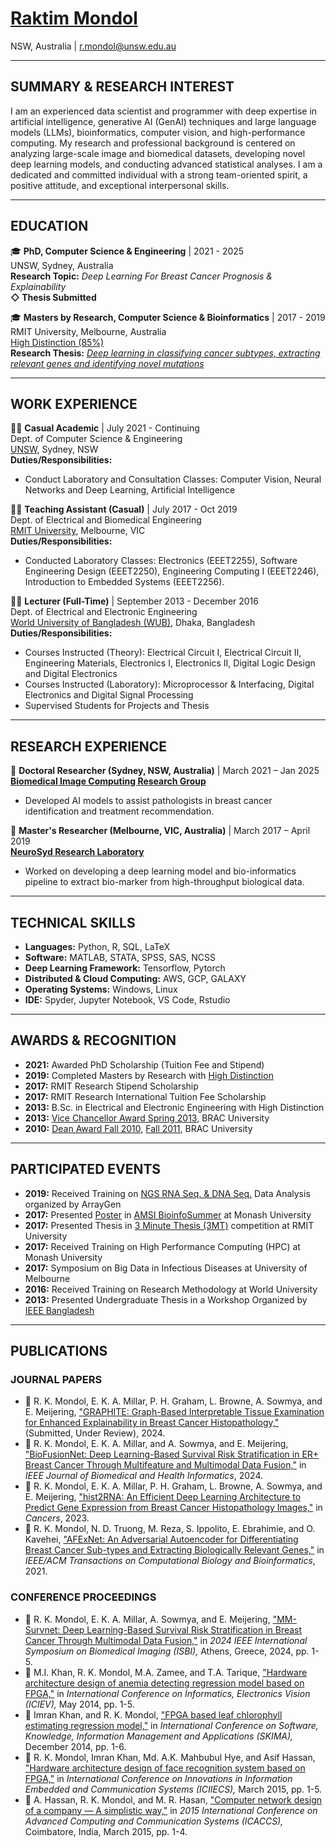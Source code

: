 # [Raktim Mondol](https://mondol.me)
NSW, Australia | r.mondol@unsw.edu.au

---

## SUMMARY & RESEARCH INTEREST

I am an experienced data scientist and programmer with deep expertise in artificial intelligence, generative AI (GenAI) techniques and large language models (LLMs), bioinformatics, computer vision, and high-performance computing. My research and professional background is centered on analyzing large-scale image and biomedical datasets, developing novel deep learning models, and conducting advanced statistical analyses. I am a dedicated and committed individual with a strong team-oriented spirit, a positive attitude, and exceptional interpersonal skills.

---

## EDUCATION

🎓 **PhD, Computer Science & Engineering** | 2021 - 2025
<br>UNSW, Sydney, Australia
<br>**Research Topic:** *Deep Learning For Breast Cancer Prognosis & Explainability*
<br>**◇ Thesis Submitted**

🎓 **Masters by Research, Computer Science & Bioinformatics** | 2017 - 2019
<br>RMIT University, Melbourne, Australia
<br>[High Distinction (85%)](https://www.myequals.net/sharelink/78e7c7d7-5a73-4e7c-9711-f163f5dd1604/af0d807a-8392-45be-9104-d26b95f5aa7a)
<br>**Research Thesis:** *[Deep learning in classifying cancer subtypes, extracting relevant genes and identifying novel mutations](https://research-repository.rmit.edu.au/articles/thesis/Deep_learning_in_classifying_cancer_subtypes_extracting_relevant_genes_and_identifying_novel_mutations/27589272?file=50759199)*

---

## WORK EXPERIENCE

🧑‍🏫 **Casual Academic** | July 2021 - Continuing
<br>Dept. of Computer Science & Engineering
<br>[UNSW](https://www.unsw.edu.au/), Sydney, NSW
<br>**Duties/Responsibilities:**
*   Conduct Laboratory and Consultation Classes: Computer Vision, Neural Networks and Deep Learning, Artificial Intelligence

🧑‍🏫 **Teaching Assistant (Casual)** | July 2017 - Oct 2019
<br>Dept. of Electrical and Biomedical Engineering
<br>[RMIT University](https://www.rmit.edu.au/), Melbourne, VIC
<br>**Duties/Responsibilities:**
*   Conducted Laboratory Classes: Electronics (EEET2255), Software Engineering Design (EEET2250), Engineering Computing I (EEET2246), Introduction to Embedded Systems (EEET2256).

🧑‍🏫 **Lecturer (Full-Time)** | September 2013 - December 2016
<br>Dept. of Electrical and Electronic Engineering
<br>[World University of Bangladesh (WUB)](https://wub.edu.bd/), Dhaka, Bangladesh
<br>**Duties/Responsibilities:**
*   Courses Instructed (Theory): Electrical Circuit I, Electrical Circuit II, Engineering Materials, Electronics I, Electronics II, Digital Logic Design and Digital Electronics
*   Courses Instructed (Laboratory): Microprocessor & Interfacing, Digital Electronics and Digital Signal Processing
*   Supervised Students for Projects and Thesis

---

## RESEARCH EXPERIENCE

🔬 **Doctoral Researcher (Sydney, NSW, Australia)** | March 2021 – Jan 2025
<br>**[Biomedical Image Computing Research Group](https://imagescience.org/meijering/group/)**
*   Developed AI models to assist pathologists in breast cancer identification and treatment recommendation.

🔬 **Master's Researcher (Melbourne, VIC, Australia)** | March 2017 – April 2019
<br>**[NeuroSyd Research Laboratory](https://sites.google.com/view/neurosyd/home)**
*   Worked on developing a deep learning model and bio-informatics pipeline to extract bio-marker from high-throughput biological data.

---

## TECHNICAL SKILLS

*   **Languages:** Python, R, SQL, LaTeX
*   **Software:** MATLAB, STATA, SPSS, SAS, NCSS
*   **Deep Learning Framework:** Tensorflow, Pytorch
*   **Distributed & Cloud Computing:** AWS, GCP, GALAXY
*   **Operating Systems:** Windows, Linux
*   **IDE:** Spyder, Jupyter Notebook, VS Code, Rstudio

---

## AWARDS & RECOGNITION

*   **2021:** Awarded PhD Scholarship (Tuition Fee and Stipend)
*   **2019:** Completed Masters by Research with [High Distinction](https://drive.google.com/file/d/19ItaTbByg686UpoBMB7LcmWT8kfE1-fR/view?usp=sharing)
*   **2017:** RMIT Research Stipend Scholarship
*   **2017:** RMIT Research International Tuition Fee Scholarship
*   **2013:** B.Sc. in Electrical and Electronic Engineering with High Distinction
*   **2013:** [Vice Chancellor Award Spring 2013](https://drive.google.com/file/d/1VgqAWfSlHtm5OEepYtlB32kxdlV72W1g/view?usp=sharing), BRAC University
*   **2010:** [Dean Award Fall 2010](https://drive.google.com/file/d/15G0CGXYdDrMdB93LKB90uICPeJMYoLub/view?usp=sharing), [Fall 2011](https://drive.google.com/file/d/1xawevXKfahsE2LUrLAoUTn5PLjDIjyHr/view?usp=sharing), BRAC University

---

## PARTICIPATED EVENTS

*   **2019:** Received Training on [NGS RNA Seq. & DNA Seq.](https://drive.google.com/file/d/1kHxtVXS1oD8BjrSqP8lM9koNA4PsT8WB/view?usp=sharing) Data Analysis organized by ArrayGen
*   **2017:** Presented [Poster](https://drive.google.com/file/d/1K64iv74oatvbMmQYNHpyJgoGDvqRoW_V/view?usp=sharing) in [AMSI BioinfoSummer](https://drive.google.com/file/d/12Y2haYCtShJuEV0lsqeAiJgKtuRKGo_c/view?usp=sharing) at Monash University
*   **2017:** Presented Thesis in [3 Minute Thesis (3MT)](https://drive.google.com/file/d/1AYj6Yox5GH285b4M7hh7rTxn4OyiPwMm/view?usp=sharing) competition at RMIT University
*   **2017:** Received Training on High Performance Computing (HPC) at Monash University
*   **2017:** Symposium on Big Data in Infectious Diseases at University of Melbourne
*   **2016:** Received Training on Research Methodology at World University
*   **2013:** Presented Undergraduate Thesis in a Workshop Organized by [IEEE Bangladesh](https://drive.google.com/file/d/1PPs1qlOjDDSZIXmaXWAL66q-WBBlz4i6/view?usp=sharing)

---

## PUBLICATIONS

### JOURNAL PAPERS
*   📓 R. K. Mondol, E. K. A. Millar, P. H. Graham, L. Browne, A. Sowmya, and E. Meijering, ["GRAPHITE: Graph-Based Interpretable Tissue Examination for Enhanced Explainability in Breast Cancer Histopathology,"](https://arxiv.org/abs/2501.04206) (Submitted, Under Review), 2024.
*   📓 R. K. Mondol, E. K. A. Millar, and A. Sowmya, and E. Meijering, ["BioFusionNet: Deep Learning-Based Survival Risk Stratification in ER+ Breast Cancer Through Multifeature and Multimodal Data Fusion,"](https://ieeexplore.ieee.org/document/10568932) in *IEEE Journal of Biomedical and Health Informatics*, 2024.
*   📓 R. K. Mondol, E. K. A. Millar, P. H. Graham, L. Browne, A. Sowmya, and E. Meijering, ["hist2RNA: An Efficient Deep Learning Architecture to Predict Gene Expression from Breast Cancer Histopathology Images,"](https://www.mdpi.com/2072-6694/15/9/2569) in *Cancers*, 2023.
*   📓 R. K. Mondol, N. D. Truong, M. Reza, S. Ippolito, E. Ebrahimie, and O. Kavehei, ["AFExNet: An Adversarial Autoencoder for Differentiating Breast Cancer Sub-types and Extracting Biologically Relevant Genes,"](https://ieeexplore.ieee.org/document/9378938) in *IEEE/ACM Transactions on Computational Biology and Bioinformatics*, 2021.

### CONFERENCE PROCEEDINGS
*   📄 R. K. Mondol, E. K. A. Millar, A. Sowmya, and E. Meijering, ["MM-Survnet: Deep Learning-Based Survival Risk Stratification in Breast Cancer Through Multimodal Data Fusion,"](https://doi.org/10.1109/ISBI56570.2024.10635810) in *2024 IEEE International Symposium on Biomedical Imaging (ISBI),* Athens, Greece, 2024, pp. 1-5.
*   📄 M.I. Khan, R. K. Mondol, M.A. Zamee, and T.A. Tarique, ["Hardware architecture design of anemia detecting regression model based on FPGA,"](http://ieeexplore.ieee.org/stamp/stamp.jsp?tp=&arnumber=6850814&isnumber=6850678) in *International Conference on Informatics, Electronics Vision (ICIEV),* May 2014, pp. 1-5.
*   📄 Imran Khan, and R. K. Mondol, ["FPGA based leaf chlorophyll estimating regression model,"](http://ieeexplore.ieee.org/stamp/stamp.jsp?tp=&arnumber=7083557&isnumber=7083385) in *International Conference on Software, Knowledge, Information Management and Applications (SKIMA),* December 2014, pp. 1-6.
*   📄 R. K. Mondol, Imran Khan, Md. A.K. Mahbubul Hye, and Asif Hassan, ["Hardware architecture design of face recognition system based on FPGA,"](http://ieeexplore.ieee.org/stamp/stamp.jsp?tp=&arnumber=7193228&isnumber=7192777) in *International Conference on Innovations in Information Embedded and Communication Systems (ICIIECS),* March 2015, pp. 1-5.
*   📄 A. Hassan, R. K. Mondol, and M. R. Hasan, ["Computer network design of a company — A simplistic way,"](https://doi.org/10.1109/ICACCS.2015.7324121) in *2015 International Conference on Advanced Computing and Communication Systems (ICACCS),* Coimbatore, India, March 2015, pp. 1-4.
